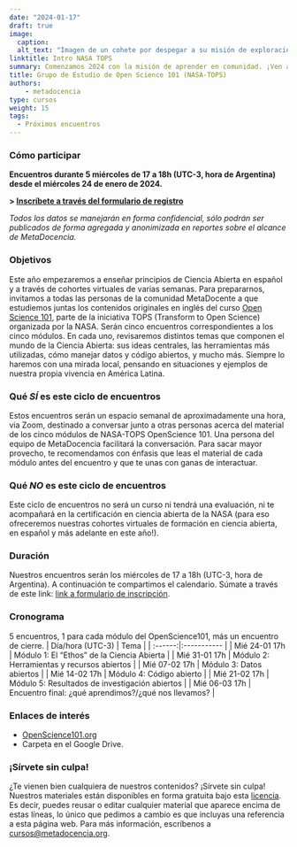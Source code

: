 ```yaml
---
date: "2024-01-17"
draft: true
image:
  caption: 
  alt_text: "Imagen de un cohete por despegar a su misión de exploración abierto a nuevas personas tripulantes"
linktitle: Intro NASA TOPS
summary: Comenzamos 2024 con la misión de aprender en comunidad. ¡Ven a explorar junto a MetaDocencia los  contenidos sobre Ciencia Abierta que comparte la NASA! 
title: Grupo de Estudio de Open Science 101 (NASA-TOPS)
authors: 
    - metadocencia
type: cursos
weight: 15
tags:
  - Próximos encuentros
---
```



### Cómo participar 
**Encuentros durante 5 miércoles de 17 a 18h (UTC-3, hora de Argentina) desde el miércoles 24 de enero de 2024.**

**> [Inscríbete a través del formulario de registro](https://docs.google.com/forms/d/e/1FAIpQLSeNC5FAkHDNwvqJr0419ddccLsru7c38EttgbjOw6ar-x84-Q/viewform)**

*Todos los datos se manejarán en forma confidencial, sólo podrán ser publicados de forma agregada y anonimizada en reportes sobre el alcance de MetaDocencia.*

### Objetivos

Este año empezaremos a enseñar principios de Ciencia Abierta en español y a través de cohortes virtuales de varias semanas. Para prepararnos, invitamos a todas las personas de la comunidad MetaDocente a que estudiemos juntas los contenidos originales en inglés del curso [Open Science 101](https://openscience101.org/), parte de la iniciativa TOPS (Transform to Open Science) organizada por la NASA.
Serán cinco encuentros correspondientes a los cinco módulos. En cada uno, revisaremos distintos temas que componen el mundo de la Ciencia Abierta: sus ideas centrales, las herramientas más utilizadas, cómo manejar datos y código abiertos, y mucho más. Siempre lo haremos con una mirada local, pensando en situaciones y ejemplos de nuestra propia vivencia en América Latina.

### Qué _SÍ_ es este ciclo de encuentros

Estos encuentros serán un espacio semanal de aproximadamente una hora, via Zoom, destinado a conversar junto a otras personas acerca del material de los cinco módulos de NASA-TOPS OpenScience 101. Una persona del equipo de MetaDocencia facilitará la conversación. Para sacar mayor provecho, te recomendamos con énfasis que leas el material de cada módulo antes del encuentro y que te unas con ganas de interactuar.

### Qué _NO_ es este ciclo de encuentros

Este ciclo de encuentros no será un curso ni tendrá una evaluación, ni te acompañará en la certificación en ciencia abierta de la NASA (para eso ofreceremos nuestras cohortes virtuales de formación en ciencia abierta, en español y más adelante en este año!).

### Duración

Nuestros encuentros serán los miércoles de 17 a 18h (UTC-3, hora de Argentina). A continuación te compartimos el calendario. Súmate a través de este link: [link a formulario de inscripción](https://docs.google.com/forms/d/e/1FAIpQLSeNC5FAkHDNwvqJr0419ddccLsru7c38EttgbjOw6ar-x84-Q/viewform).

### Cronograma 
5 encuentros, 1 para cada módulo del OpenScience101, más un encuentro de cierre.
|  Día/hora (UTC-3)  |  Tema  |
| :------:|:----------- |
| Mié 24-01 17h | Módulo 1: El “Ethos” de la Ciencia Abierta |
| Mié 31-01 17h | Módulo 2: Herramientas y recursos abiertos |
| Mié 07-02 17h | Módulo 3: Datos abiertos |
| Mié 14-02 17h | Módulo 4: Código abierto |
| Mié 21-02 17h | Módulo 5: Resultados de investigación abiertos |
| Mié 06-03 17h | Encuentro final: ¿qué aprendimos?/¿qué nos llevamos? |

### Enlaces de interés

- [OpenScience101.org](https://openscience101.org/)
- Carpeta en el Google Drive.

### ¡Sírvete sin culpa!

¿Te vienen bien cualquiera de nuestros contenidos? ¡Sírvete sin culpa! Nuestros materiales están disponibles en forma gratuita bajo esta [licencia](https://creativecommons.org/licenses/by/4.0/deed.es). Es decir, puedes reusar o editar cualquier material que aparece encima de estas líneas, lo único que pedimos a cambio es que incluyas una referencia a esta página web. Para más información, escríbenos a [cursos@metadocencia.org](mailto:cursos@metadocencia.org).
